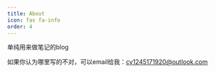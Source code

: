 ```yaml
---
title: About
icon: fas fa-info
order: 4
---
```



单纯用来做笔记的blog

如果你认为哪里写的不对，可以email给我：cy1245171920@outlook.com
